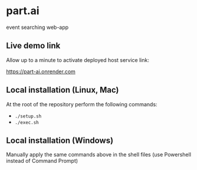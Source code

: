 # part.ai
event searching web-app

## Live demo link
Allow up to a minute to activate deployed host service link:

https://part-ai.onrender.com

## Local installation (Linux, Mac)
At the root of the repository perform the following commands:
- `./setup.sh`
- `./exec.sh`

## Local installation (Windows)
Manually apply the same commands above in the shell files (use Powershell instead of Command Prompt)

